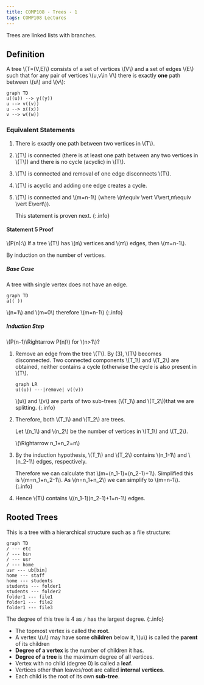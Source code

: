 ```yaml
---
title: COMP108 - Trees - 1
tags: COMP108 Lectures
---
```

Trees are linked lists with branches.

## Definition
A tree &#92;(T=(V,E)&#92;) consists of a set of vertices &#92;(V&#92;) and a set of edges &#92;(E&#92;) such that for any pair of vertices &#92;(u,v\in V&#92;) there is exactly **one** path between &#92;(u&#92;) and &#92;(v&#92;):

```mermaid
graph TD
u((u)) --> y((y))
u --> v((v))
u --> x((x))
v --> w((w))
```

### Equivalent Statements

1. There is exactly one path between two vertices in &#92;(T&#92;).
1. &#92;(T&#92;) is connected (there is at least one path between any two vertices in &#92;(T&#92;)) and there is no cycle (acyclic) in &#92;(T&#92;).
1. &#92;(T&#92;) is connected and removal of one edge disconnects &#92;(T&#92;).
1. &#92;(T&#92;) is acyclic and adding one edge creates a cycle.
1. &#92;(T&#92;) is connected and &#92;(m=n-1&#92;) (where &#92;(n\equiv \vert V\vert,m\equiv \vert E\vert&#92;)).
	
	This statement is proven next.
	{:.info}

#### Statement 5 Proof
&#92;(P(n):&#92;) If a tree &#92;(T&#92;) has &#92;(n&#92;) vertices and &#92;(m&#92;) edges, then &#92;(m=n-1&#92;).

By induction on the number of vertices.

##### Base Case
A tree with single vertex does not have an edge.

```mermaid
graph TD
a(( ))
```

&#92;(n=1&#92;) and &#92;(m=0&#92;) therefore &#92;(m=n-1&#92;)
{:.info}

##### Induction Step

&#92;(P(n-1)\Rightarrow P(n)&#92;) for &#92;(n>1&#92;)?

1. Remove an edge from the tree &#92;(T&#92;). By (3), &#92;(T&#92;) becomes disconnected. Two connected components &#92;(T_1&#92;) and &#92;(T_2&#92;) are obtained, neither contains a cycle (otherwise the cycle is also present in &#92;(T&#92;).
	
	```mermaid
	graph LR
	u((u)) ---|remove| v((v))
	```
	
	&#92;(u&#92;) and &#92;(v&#92;) are parts of two sub-trees (&#92;(T_1&#92;) and &#92;(T_2&#92;))that we are splitting.
	{:.info}

1. Therefore, both &#92;(T_1&#92;) and &#92;(T_2&#92;) are trees.
	
	Let &#92;(n_1&#92;) and &#92;(n_2&#92;) be the number of vertices in &#92;(T_1&#92;) and &#92;(T_2&#92;).
	
	&#92;(\Rightarrow n_1+n_2=n&#92;)
1. By the induction hypothesis, &#92;(T_1&#92;) and &#92;(T_2&#92;) contains &#92;(n_1-1&#92;) and &#92;(n_2-1&#92;) edges, respectively. 

	Therefore we can calculate that &#92;(m=(n_1-1)+(n_2-1)+1&#92;). Simplified this is &#92;(m=n_1+n_2-1&#92;). As &#92;(n=n_1+n_2&#92;) we can simplify to &#92;(m=n-1&#92;).
	{:.info}

1. Hence &#92;(T&#92;) contains &#92;((n_1-1)(n_2-1)+1=n-1&#92;) edges.
	
## Rooted Trees
This is a tree with a hierarchical structure such as a file structure:

```mermaid
graph TD
/ --- etc
/ --- bin
/ --- usr
/ --- home
usr --- ub[bin]
home --- staff
home --- students
students --- folder1
students --- folder2
folder1 --- file1
folder1 --- file2
folder1 --- file3
```

The degree of this tree is 4 as `/` has the largest degree.
{:.info}

* The topmost vertex is called the **root**.
* A vertex &#92;(u&#92;) may have some **children** below it, &#92;(u&#92;) is called the **parent** of its children
* **Degree of a vertex** is the number of children it has.
* **Degree of a tree** is the maximum degree of all vertices.
* Vertex with no child (degree 0) is called a **leaf**.
* Vertices other than leaves/root are called **internal vertices**.
* Each child is the root of its own **sub-tree**.
